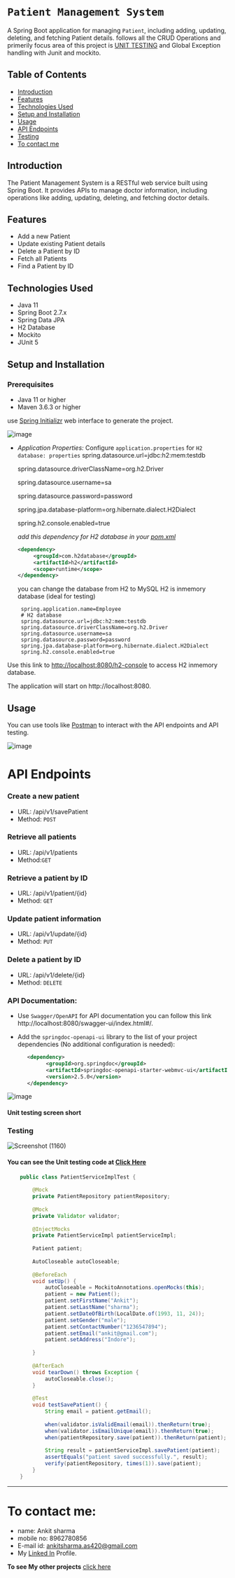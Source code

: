 # `Patient Management System`

A Spring Boot application for managing `Patient`, including adding, updating, deleting, and fetching Patient details. follows all the CRUD Operations and primerily focus area of this project is [UNIT TESTING](https://github.com/ImCodeHub/DoctorManagementSystemDemo/blob/main/README.md#testing) and Global Exception handling with Junit and mockito.

## Table of Contents
- [Introduction](#introduction)
- [Features](#features)
- [Technologies Used](#technologies-used)
- [Setup and Installation](#setup-and-installation)
- [Usage](#usage)
- [API Endpoints](#api-endpoints)
- [Testing](#testing)
- [To contact me](#To-contact-me)

## Introduction 
  The Patient Management System is a RESTful web service built using Spring Boot. It provides APIs to manage doctor information, including operations like adding, updating, deleting, and fetching doctor details.

## Features
- Add a new Patient
- Update existing Patient details
- Delete a Patient by ID
- Fetch all Patients
- Find a Patient by ID

## Technologies Used
- Java 11
- Spring Boot 2.7.x
- Spring Data JPA
- H2 Database
- Mockito
- JUnit 5

## Setup and Installation

### Prerequisites
- Java 11 or higher
- Maven 3.6.3 or higher

use [Spring Initializr](https://start.spring.io/) web interface to generate the project.

![image](https://github.com/ImCodeHub/DoctorManagementSystemDemo/assets/98458146/2349feec-7e2c-4deb-80e4-d0840273d514)

- *Application Properties:*
  Configure `application.properties` for `H2 database:
  properties`
  spring.datasource.url=jdbc:h2:mem:testdb
  
  spring.datasource.driverClassName=org.h2.Driver
  
  spring.datasource.username=sa
  
  spring.datasource.password=password
  
  spring.jpa.database-platform=org.hibernate.dialect.H2Dialect
  
  spring.h2.console.enabled=true

  *add this dependency for H2 database in your [pom.xml](https://github.com/ImCodeHub/DoctorManagementSystemDemo/blob/main/pom.xml)*
   ```xml
   <dependency>
        <groupId>com.h2database</groupId>
        <artifactId>h2</artifactId>
        <scope>runtime</scope>
   </dependency>
   ```

  you can change the database from H2 to MySQL H2 is inmemory database (ideal for testing) 

     ```properties
      spring.application.name=Employee
      # H2 database
      spring.datasource.url=jdbc:h2:mem:testdb
      spring.datasource.driverClassName=org.h2.Driver
      spring.datasource.username=sa
      spring.datasource.password=password
      spring.jpa.database-platform=org.hibernate.dialect.H2Dialect
      spring.h2.console.enabled=true
     ```

Use this link to [http://localhost:8080/h2-console](http://localhost:8080/h2-console) to access H2 inmemory database.


The application will start on http://localhost:8080.

## Usage
You can use tools like [Postman](https://www.postman.com/) to interact with the API endpoints and API testing. 

![image](https://github.com/ImCodeHub/DoctorManagementSystemDemo/assets/98458146/654c45d5-ba10-44b8-a922-d544b7e640cc)

# API Endpoints
### Create a new patient
  - URL: /api/v1/savePatient
  - Method: `POST`
    
### Retrieve all patients
  - URL: /api/v1/patients
  - Method:`GET`
  
### Retrieve a patient by ID
  - URL: /api/v1/patient/{id}
  - Method: `GET`
### Update patient information
  - URL: /api/v1/update/{id}
  - Method: `PUT`

### Delete a patient by ID
  - URL: /api/v1/delete/{id}
  - Method: `DELETE`

 ### API Documentation:
   - Use `Swagger/OpenAPI` for API documentation you can follow this link http://localhost:8080/swagger-ui/index.html#/.
   - Add the `springdoc-openapi-ui` library to the list of your project dependencies (No additional configuration is needed):

      ```xml 
         <dependency>
               <groupId>org.springdoc</groupId>
               <artifactId>springdoc-openapi-starter-webmvc-ui</artifactId>
               <version>2.5.0</version>
         </dependency>

      ```
      
![image](https://github.com/ImCodeHub/DoctorManagementSystemDemo/assets/98458146/2ca02b92-a077-41d9-a6ff-4a29ba2d14ed)

#### Unit testing screen short
### Testing
![Screenshot (1160)](https://github.com/ImCodeHub/DoctorManagementSystemDemo/assets/98458146/3dc10fa2-0fd4-4aba-a3dc-468307c8eb83)

#### You can see the Unit testing code at [Click Here](https://github.com/ImCodeHub/PatientManagementSystem/blob/main/PatientManagementSystem/src/test/java/com/Patient/PatientManagementSystem/Service/implement/PatientServiceImplTest.java)

```java
    public class PatientServiceImplTest {
    
        @Mock
        private PatientRepository patientRepository;
    
        @Mock
        private Validator validator;
    
        @InjectMocks
        private PatientServiceImpl patientServiceImpl;
    
        Patient patient;
    
        AutoCloseable autoCloseable;
    
        @BeforeEach
        void setUp() {
            autoCloseable = MockitoAnnotations.openMocks(this);
            patient = new Patient();
            patient.setFirstName("Ankit");
            patient.setLastName("sharma");
            patient.setDateOfBirth(LocalDate.of(1993, 11, 24));
            patient.setGender("male");
            patient.setContactNumber("1236547894");
            patient.setEmail("ankit@gmail.com");
            patient.setAddress("Indore");
    
        }
    
        @AfterEach
        void tearDown() throws Exception {
            autoCloseable.close();
        }
    
        @Test
        void testSavePatient() {
            String email = patient.getEmail();
    
            when(validator.isValidEmail(email)).thenReturn(true);
            when(validator.isEmailUnique(email)).thenReturn(true);
            when(patientRepository.save(patient)).thenReturn(patient);
    
            String result = patientServiceImpl.savePatient(patient);
            assertEquals("patient saved successfully.", result);
            verify(patientRepository, times(1)).save(patient);
        }
    }
```
---
# To contact me:
   - name: Ankit sharma
   - mobile no: 8962780856
   - E-mail id: ankitsharma.as420@gmail.com
   - My [Linked In](https://www.linkedin.com/in/ankit-sharma-a6689b1a5/) Profile.
     
**To see My other projects** [click here](https://github.com/ImCodeHub?tab=repositories)


